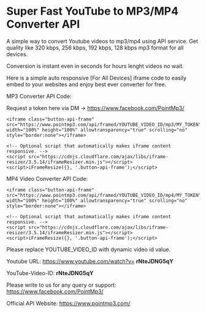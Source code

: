 # Super Fast YouTube to MP3/MP4 Converter API

A simple way to convert Youtube videos to mp3/mp4 using API service. Get quality like 320 kbps, 256 kbps, 192 kbps, 128 kbps mp3 format for all devices.

Conversion is instant even in seconds for hours lenght videos no wait.

Here is a simple auto responsive [For All Devices] iframe code to easily embed to your websites and enjoy best ever converter for free.

MP3 Converter API Code:

Request a token here via DM -> https://www.facebook.com/PointMp3/

```
<iframe class="button-api-frame" src="https://www.pointmp3.com/api/framed/YOUTUBE_VIDEO_ID/mp3/MY_TOKEN" width="100%" height="100%" allowtransparency="true" scrolling="no" style="border:none"></iframe>
```


```
<!-- Optional script that automatically makes iframe content responsive. -->
<script src="https://cdnjs.cloudflare.com/ajax/libs/iframe-resizer/3.5.14/iframeResizer.min.js"></script>
<script>iFrameResize({}, '.button-api-frame');</script>
```

MP4 Video Converter API Code:

```
<iframe class="button-api-frame" src="https://www.pointmp3.com/api/framed/YOUTUBE_VIDEO_ID/mp4/MY_TOKEN" width="100%" height="100%" allowtransparency="true" scrolling="no" style="border:none"></iframe>
```
```
<!-- Optional script that automatically makes iframe content responsive. -->
<script src="https://cdnjs.cloudflare.com/ajax/libs/iframe-resizer/3.5.14/iframeResizer.min.js"></script>
<script>iFrameResize({}, '.button-api-frame');</script>
```
Please replace YOUTUBE_VIDEO_ID with dynamic video id value.

Youtube URL: https://www.youtube.com/watch?v= **rNteJDNG5qY**

YouTube-Video-ID: **rNteJDNG5qY**

Please write to us for any query or support: https://www.facebook.com/PointMp3/

Official API Website: https://www.pointmp3.com/